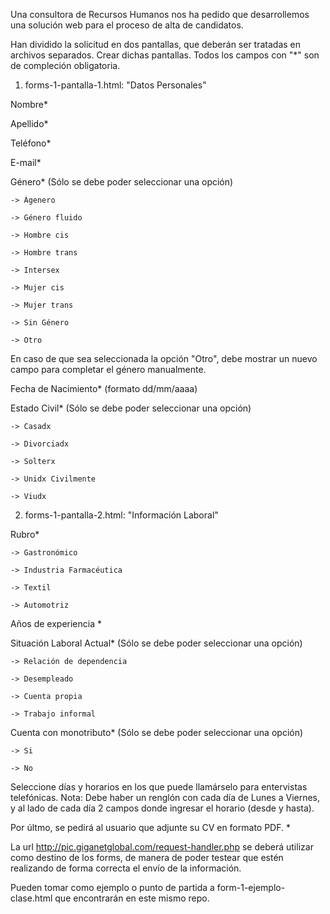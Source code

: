 Una consultora de Recursos Humanos nos ha pedido que desarrollemos una solución
web para el proceso de alta de candidatos.

Han dividido la solicitud en dos pantallas, que deberán ser tratadas en 
archivos separados. Crear dichas pantallas. Todos los campos con "*" son de
compleción obligatoria.

1) forms-1-pantalla-1.html: "Datos Personales"

Nombre*

Apellido*

Teléfono*

E-mail*

Género* (Sólo se debe poder seleccionar una opción)

	-> Ágenero

	-> Género fluido

	-> Hombre cis

	-> Hombre trans

	-> Intersex

	-> Mujer cis

	-> Mujer trans

	-> Sin Género

	-> Otro

En caso de que sea seleccionada la opción "Otro", debe mostrar un nuevo campo
para completar el género manualmente. 

Fecha de Nacimiento* (formato dd/mm/aaaa)

Estado Civil* (Sólo se debe poder seleccionar una opción)

	-> Casadx

	-> Divorciadx

	-> Solterx

	-> Unidx Civilmente

	-> Viudx

2) forms-1-pantalla-2.html: "Información Laboral"

Rubro*

	-> Gastronómico

	-> Industria Farmacéutica

	-> Textil

	-> Automotriz

Años de experiencia *

Situación Laboral Actual*  (Sólo se debe poder seleccionar una opción)

	-> Relación de dependencia

	-> Desempleado

	-> Cuenta propia

	-> Trabajo informal

Cuenta con monotributo*  (Sólo se debe poder seleccionar una opción)

	-> Si

	-> No

Seleccione días y horarios en los que puede llamárselo para entervistas
telefónicas.
Nota: Debe haber un renglón con cada día de Lunes a Viernes, y al lado de cada
día 2 campos donde ingresar el horario (desde y hasta).

Por últmo, se pedirá al usuario que adjunte su CV en formato PDF. *

La url http://pic.giganetglobal.com/request-handler.php se deberá utilizar como
destino de los forms, de manera de poder testear que estén realizando de forma
correcta el envío de la información.

Pueden tomar como ejemplo o punto de partida a form-1-ejemplo-clase.html
que encontrarán en este mismo repo.

